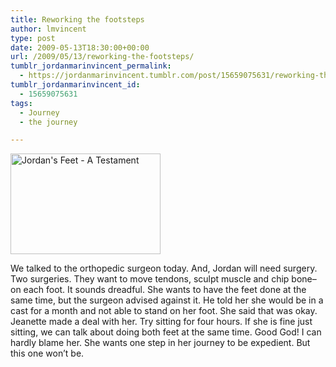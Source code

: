 ```yaml
---
title: Reworking the footsteps
author: lmvincent
type: post
date: 2009-05-13T18:30:00+00:00
url: /2009/05/13/reworking-the-footsteps/
tumblr_jordanmarinvincent_permalink:
  - https://jordanmarinvincent.tumblr.com/post/15659075631/reworking-the-footsteps
tumblr_jordanmarinvincent_id:
  - 15659075631
tags:
  - Journey
  - the journey

---
```

<a href="https://www.flickr.com/photos/larryvincent/2519064027/" title="Jordan's Feet - A Testament by larryvincent, on Flickr" target="_blank" rel="noopener"><img loading="lazy" src="https://farm3.static.flickr.com/2391/2519064027_4521e9f071_m.jpg" width="240" height="161" alt="Jordan's Feet - A Testament" /></a>

We talked to the orthopedic surgeon today. And, Jordan will need surgery. Two surgeries. They want to move tendons, sculpt muscle and chip bone&ndash;on each foot. It sounds dreadful. She wants to have the feet done at the same time, but the surgeon advised against it. He told her she would be in a cast for a month and not able to stand on her foot. She said that was okay. Jeanette made a deal with her. Try sitting for four hours. If she is fine just sitting, we can talk about doing both feet at the same time. Good God! I can hardly blame her. She wants one step in her journey to be expedient. But this one won&rsquo;t be.

<div class="blogger-post-footer">
  <img loading="lazy" width="1" height="1" src="https://blogger.googleusercontent.com/tracker/9039099668816362935-409151943442275000?l=jordansjourney2.blogspot.com" alt="" />
</div>